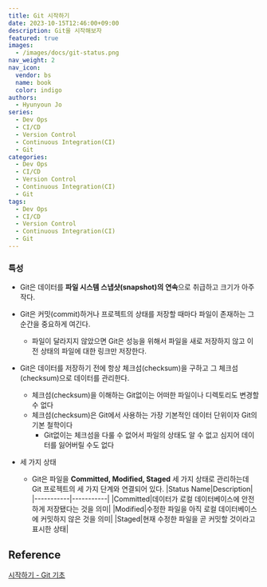 ```yaml
---
title: Git 시작하기
date: 2023-10-15T12:46:00+09:00
description: Git을 시작해보자
featured: true
images:
  - /images/docs/git-status.png
nav_weight: 2
nav_icon:
  vendor: bs
  name: book
  color: indigo
authors:
  - Hyunyoun Jo
series:
  - Dev Ops
  - CI/CD
  - Version Control
  - Continuous Integration(CI)
  - Git
categories:
  - Dev Ops
  - CI/CD
  - Version Control
  - Continuous Integration(CI)
  - Git
tags:
  - Dev Ops
  - CI/CD
  - Version Control
  - Continuous Integration(CI)
  - Git
---
```


### 특성

- Git은 데이터를 **파일 시스템 스냅샷(snapshot)의 연속**으로 취급하고 크기가 아주 작다.
- Git은 커밋(commit)하거나 프로젝트의 상태를 저장할 때마다 파일이 존재하는 그 순간을 중요하게 여긴다.
  - 파일이 달라지지 않았으면 Git은 성능을 위해서 파일을 새로 저장하지 않고 이전 상태의 파일에 대한 링크만 저장한다.
- Git은 데이터를 저장하기 전에 항상 체크섬(checksum)을 구하고 그 체크섬(checksum)으로 데이터를 관리한다.
  - 체크섬(checksum)을 이해하는 Git없이는 어떠한 파일이나 디렉토리도 변경할 수 없다
  - 체크섬(checksum)은 Git에서 사용하는 가장 기본적인 데이터 단위이자 Git의 기본 철학이다
    - Git없이는 체크섬을 다룰 수 없어서 파일의 상태도 알 수 없고 심지어 데이터를 잃어버릴 수도 없다
- 세 가지 상태

  - Git은 파일을 **Committed, Modified, Staged** 세 가지 상태로 관리하는데 Git 프로젝트의 세 가지 단계와 연결되어 있다.
    |Status Name|Description|
    |-----------|-----------|
    |Committed|데이터가 로컬 데이터베이스에 안전하게 저장됐다는 것을 의미|
    |Modified|수정한 파일을 아직 로컬 데이터베이스에 커밋하지 않은 것을 의미|
    |Staged|현재 수정한 파일을 곧 커밋할 것이라고 표시한 상태|

## Reference

[시작하기 - Git 기초](https://git-scm.com/book/ko/v2/%EC%8B%9C%EC%9E%91%ED%95%98%EA%B8%B0-Git-%EA%B8%B0%EC%B4%88)
